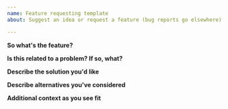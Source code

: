 ```yaml
---
name: Feature requesting template
about: Suggest an idea or request a feature (bug reports go elsewhere)

---
```


**So what's the feature?**

**Is this related to a problem?  If so, what?**

**Describe the solution you'd like**

**Describe alternatives you've considered**

**Additional context as you see fit**
